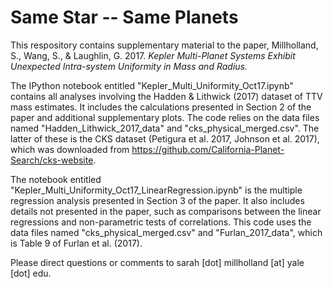Same Star -- Same Planets
==================================================

This respository contains supplementary material to the paper, Millholland, S., Wang, S., \& Laughlin, G. 2017. <i> Kepler Multi-Planet Systems Exhibit Unexpected Intra-system Uniformity in Mass and Radius. </i> 

The IPython notebook entitled "Kepler_Multi_Uniformity_Oct17.ipynb" contains all analyses involving the Hadden \& Lithwick (2017) dataset of TTV mass estimates. It includes the calculations presented in Section 2 of the paper and additional supplementary plots. The code relies on the data files named "Hadden_Lithwick_2017_data" and "cks_physical_merged.csv". The latter of these is the CKS dataset (Petigura et al. 2017, Johnson et al. 2017), which was downloaded from https://github.com/California-Planet-Search/cks-website.  <br />

The notebook entitled "Kepler_Multi_Uniformity_Oct17_LinearRegression.ipynb" is the multiple regression analysis presented in Section 3 of the paper. It also includes details not presented in the paper, such as comparisons between the linear regressions and non-parametric tests of correlations. This code uses the data files named "cks_physical_merged.csv" and "Furlan_2017_data", which is Table 9 of Furlan et al. (2017).

Please direct questions or comments to sarah [dot] millholland [at] yale [dot] edu.
